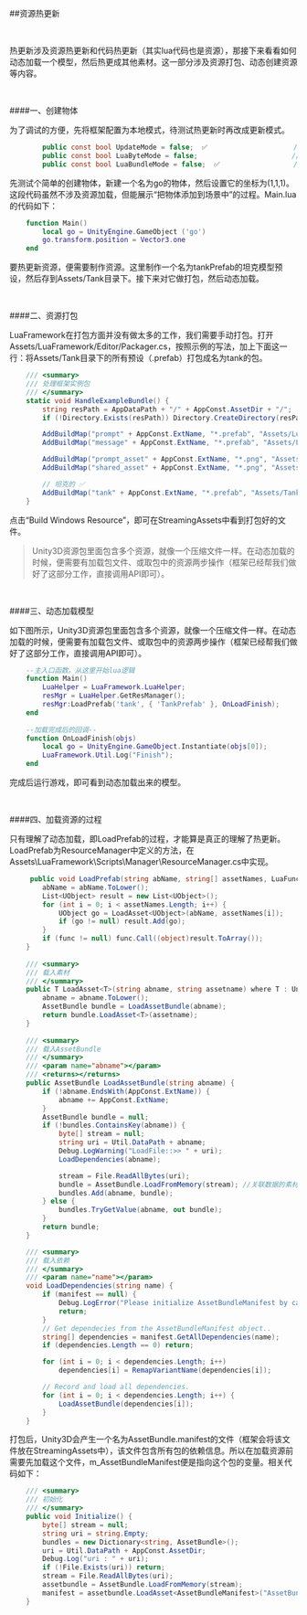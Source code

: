 ##资源热更新

&emsp;

热更新涉及资源热更新和代码热更新（其实lua代码也是资源），那接下来看看如何动态加载一个模型，然后热更成其他素材。这一部分涉及资源打包、动态创建资源等内容。

&emsp;


####一、创建物体

为了调试的方便，先将框架配置为本地模式，待测试热更新时再改成更新模式。

```csharp
        public const bool UpdateMode = false;  ✅                     //更新模式-默认关闭 
        public const bool LuaByteMode = false;                       //Lua字节码模式-默认关闭 
        public const bool LuaBundleMode = false;  ✅                  //Lua代码AssetBundle模式
```

先测试个简单的创建物体，新建一个名为go的物体，然后设置它的坐标为(1,1,1)。这段代码虽然不涉及资源加载，但能展示“把物体添加到场景中”的过程。Main.lua的代码如下：

```lua
    function Main()                                    
        local go = UnityEngine.GameObject ('go')
        go.transform.position = Vector3.one             
    end
```

要热更新资源，便需要制作资源。这里制作一个名为tankPrefab的坦克模型预设，然后存到Assets/Tank目录下。接下来对它做打包，然后动态加载。

&emsp;


####二、资源打包

LuaFramework在打包方面并没有做太多的工作，我们需要手动打包。打开Assets/LuaFramework/Editor/Packager.cs，按照示例的写法，加上下面这一行：将Assets/Tank目录下的所有预设（.prefab）打包成名为tank的包。

```csharp
    /// <summary>
    /// 处理框架实例包
    /// </summary>
    static void HandleExampleBundle() {
        string resPath = AppDataPath + "/" + AppConst.AssetDir + "/";
        if (!Directory.Exists(resPath)) Directory.CreateDirectory(resPath);

        AddBuildMap("prompt" + AppConst.ExtName, "*.prefab", "Assets/LuaFramework/Examples/Builds/Prompt");
        AddBuildMap("message" + AppConst.ExtName, "*.prefab", "Assets/LuaFramework/Examples/Builds/Message");

        AddBuildMap("prompt_asset" + AppConst.ExtName, "*.png", "Assets/LuaFramework/Examples/Textures/Prompt");
        AddBuildMap("shared_asset" + AppConst.ExtName, "*.png", "Assets/LuaFramework/Examples/Textures/Shared");

        // 坦克的 ✅
        AddBuildMap("tank" + AppConst.ExtName, "*.prefab", "Assets/Tank");
    }
```

点击“Build Windows Resource”，即可在StreamingAssets中看到打包好的文件。


>Unity3D资源包里面包含多个资源，就像一个压缩文件一样。在动态加载的时候，便需要有加载包文件、或取包中的资源两步操作（框架已经帮我们做好了这部分工作，直接调用API即可）。

&emsp;


####三、动态加载模型

如下图所示，Unity3D资源包里面包含多个资源，就像一个压缩文件一样。在动态加载的时候，便需要有加载包文件、或取包中的资源两步操作（框架已经帮我们做好了这部分工作，直接调用API即可）。


```lua
    --主入口函数。从这里开始lua逻辑
    function Main()                                 
        LuaHelper = LuaFramework.LuaHelper;
        resMgr = LuaHelper.GetResManager();
        resMgr:LoadPrefab('tank', { 'TankPrefab' }, OnLoadFinish);
    end
    
    --加载完成后的回调--
    function OnLoadFinish(objs)
        local go = UnityEngine.GameObject.Instantiate(objs[0]);
        LuaFramework.Util.Log("Finish");        
    end
```

完成后运行游戏，即可看到动态加载出来的模型。

&emsp;

####四、加载资源的过程

只有理解了动态加载，即LoadPrefab的过程，才能算是真正的理解了热更新。LoadPrefab为ResourceManager中定义的方法，在Assets\LuaFramework\Scripts\Manager\ResourceManager.cs中实现。

```csharp
     public void LoadPrefab(string abName, string[] assetNames, LuaFunction func) {
        abName = abName.ToLower();
        List<UObject> result = new List<UObject>();
        for (int i = 0; i < assetNames.Length; i++) {
            UObject go = LoadAsset<UObject>(abName, assetNames[i]);
            if (go != null) result.Add(go);
        }
        if (func != null) func.Call((object)result.ToArray());
    }
    
    /// <summary>
    /// 载入素材
    /// </summary>
    public T LoadAsset<T>(string abname, string assetname) where T : UnityEngine.Object {
        abname = abname.ToLower();
        AssetBundle bundle = LoadAssetBundle(abname);
        return bundle.LoadAsset<T>(assetname);
    }
    
    /// <summary>
    /// 载入AssetBundle
    /// </summary>
    /// <param name="abname"></param>
    /// <returns></returns>
    public AssetBundle LoadAssetBundle(string abname) {
        if (!abname.EndsWith(AppConst.ExtName)) {
            abname += AppConst.ExtName;
        }
        AssetBundle bundle = null;
        if (!bundles.ContainsKey(abname)) {
            byte[] stream = null;
            string uri = Util.DataPath + abname;
            Debug.LogWarning("LoadFile::>> " + uri);
            LoadDependencies(abname);

            stream = File.ReadAllBytes(uri);
            bundle = AssetBundle.LoadFromMemory(stream); //关联数据的素材绑定
            bundles.Add(abname, bundle);
        } else {
            bundles.TryGetValue(abname, out bundle);
        }
        return bundle;
    }

    /// <summary>
    /// 载入依赖
    /// </summary>
    /// <param name="name"></param>
    void LoadDependencies(string name) {
        if (manifest == null) {
            Debug.LogError("Please initialize AssetBundleManifest by calling AssetBundleManager.Initialize()");
            return;
        }
        // Get dependecies from the AssetBundleManifest object..
        string[] dependencies = manifest.GetAllDependencies(name);
        if (dependencies.Length == 0) return;

        for (int i = 0; i < dependencies.Length; i++)
            dependencies[i] = RemapVariantName(dependencies[i]);

        // Record and load all dependencies.
        for (int i = 0; i < dependencies.Length; i++) {
            LoadAssetBundle(dependencies[i]);
        }
    }
```

打包后，Unity3D会产生一个名为AssetBundle.manifest的文件（框架会将该文件放在StreamingAssets中），该文件包含所有包的依赖信息。所以在加载资源前需要先加载这个文件，m_AssetBundleManifest便是指向这个包的变量。相关代码如下：

```csharp
    /// <summary>
    /// 初始化
    /// </summary>
    public void Initialize() {
        byte[] stream = null;
        string uri = string.Empty;
        bundles = new Dictionary<string, AssetBundle>();
        uri = Util.DataPath + AppConst.AssetDir;
        Debug.Log("uri : " + uri);
        if (!File.Exists(uri)) return;
        stream = File.ReadAllBytes(uri);
        assetbundle = AssetBundle.LoadFromMemory(stream);
        manifest = assetbundle.LoadAsset<AssetBundleManifest>("AssetBundleManifest");
    }
```

